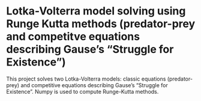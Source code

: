 # Lotka-Volterra model solving using Runge Kutta methods (predator-prey and competitve equations describing Gause’s “Struggle for Existence”)
This project solves two Lotka-Volterra models: classic equations (predator-prey) and competitive equations describing Gause’s “Struggle for Existence”. Numpy is used to compute Runge-Kutta methods. 
